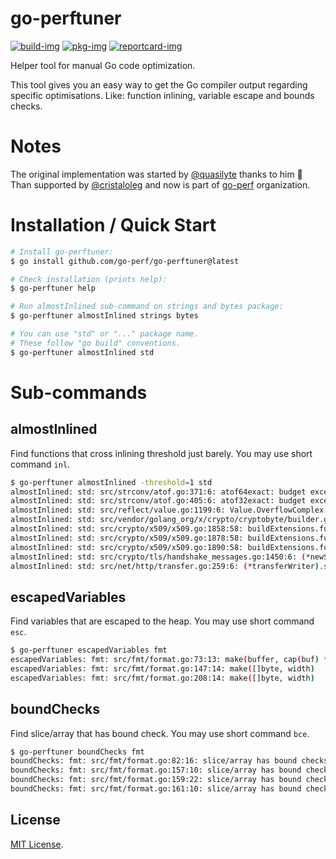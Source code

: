 # go-perftuner

[![build-img]][build-url]
[![pkg-img]][pkg-url]
[![reportcard-img]][reportcard-url]

Helper tool for manual Go code optimization.

This tool gives you an easy way to get the Go compiler output regarding specific optimisations. Like: function inlining, variable escape and bounds checks.

# Notes

The original implementation was started by [@quasilyte](https://github.com/quasilyte) thanks to him :tada: Than supported by [@cristaloleg](https://github.com/cristaloleg) and now is part of [go-perf](https://github.com/go-perf) organization.

# Installation / Quick Start

```bash
# Install go-perftuner:
$ go install github.com/go-perf/go-perftuner@latest

# Check installation (prints help):
$ go-perftuner help

# Run almostInlined sub-command on strings and bytes package:
$ go-perftuner almostInlined strings bytes

# You can use "std" or "..." package name.
# These follow "go build" conventions.
$ go-perftuner almostInlined std
```

# Sub-commands

## almostInlined

Find functions that cross inlining threshold just barely. You may use short command `inl`.

```bash
$ go-perftuner almostInlined -threshold=1 std
almostInlined: std: src/strconv/atof.go:371:6: atof64exact: budget exceeded by 1
almostInlined: std: src/strconv/atof.go:405:6: atof32exact: budget exceeded by 1
almostInlined: std: src/reflect/value.go:1199:6: Value.OverflowComplex: budget exceeded by 1
almostInlined: std: src/vendor/golang_org/x/crypto/cryptobyte/builder.go:77:6: (*Builder).AddUint16: budget exceeded by 1
almostInlined: std: src/crypto/x509/x509.go:1858:58: buildExtensions.func2.1.1: budget exceeded by 1
almostInlined: std: src/crypto/x509/x509.go:1878:58: buildExtensions.func2.3.1: budget exceeded by 1
almostInlined: std: src/crypto/x509/x509.go:1890:58: buildExtensions.func2.4.1: budget exceeded by 1
almostInlined: std: src/crypto/tls/handshake_messages.go:1450:6: (*newSessionTicketMsg).marshal: budget exceeded by 1
almostInlined: std: src/net/http/transfer.go:259:6: (*transferWriter).shouldSendContentLength: budget exceeded by 1
```

## escapedVariables

Find variables that are escaped to the heap. You may use short command `esc`.

```bash
$ go-perftuner escapedVariables fmt
escapedVariables: fmt: src/fmt/format.go:73:13: make(buffer, cap(buf) * 2 + n)
escapedVariables: fmt: src/fmt/format.go:147:14: make([]byte, width)
escapedVariables: fmt: src/fmt/format.go:208:14: make([]byte, width)
```

## boundChecks

Find slice/array that has bound check. You may use short command `bce`.

```bash
$ go-perftuner boundChecks fmt
boundChecks: fmt: src/fmt/format.go:82:16: slice/array has bound checks
boundChecks: fmt: src/fmt/format.go:157:10: slice/array has bound checks
boundChecks: fmt: src/fmt/format.go:159:22: slice/array has bound checks
boundChecks: fmt: src/fmt/format.go:161:10: slice/array has bound checks
```

## License

[MIT License](LICENSE).

[build-img]: https://github.com/go-perf/go-perftuner/workflows/build/badge.svg
[build-url]: https://github.com/go-perf/go-perftuner/actions
[pkg-img]: https://pkg.go.dev/badge/go-perf/go-perftuner
[pkg-url]: https://pkg.go.dev/github.com/go-perf/go-perftuner
[reportcard-img]: https://goreportcard.com/badge/go-perf/go-perftuner
[reportcard-url]: https://goreportcard.com/report/go-perf/go-perftuner
